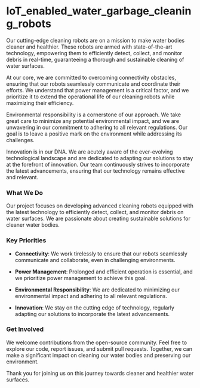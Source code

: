 # IoT_enabled_water_garbage_cleaning_robots
Our cutting-edge cleaning robots are on a mission to make water bodies cleaner and healthier. These robots are armed with state-of-the-art technology, empowering them to efficiently detect, collect, and monitor debris in real-time, guaranteeing a thorough and sustainable cleaning of water surfaces.

At our core, we are committed to overcoming connectivity obstacles, ensuring that our robots seamlessly communicate and coordinate their efforts. We understand that power management is a critical factor, and we prioritize it to extend the operational life of our cleaning robots while maximizing their efficiency.

Environmental responsibility is a cornerstone of our approach. We take great care to minimize any potential environmental impact, and we are unwavering in our commitment to adhering to all relevant regulations. Our goal is to leave a positive mark on the environment while addressing its challenges.

Innovation is in our DNA. We are acutely aware of the ever-evolving technological landscape and are dedicated to adapting our solutions to stay at the forefront of innovation. Our team continuously strives to incorporate the latest advancements, ensuring that our technology remains effective and relevant.


### What We Do

Our project focuses on developing advanced cleaning robots equipped with the latest technology to efficiently detect, collect, and monitor debris on water surfaces. We are passionate about creating sustainable solutions for cleaner water bodies.

### Key Priorities

- **Connectivity**: We work tirelessly to ensure that our robots seamlessly communicate and collaborate, even in challenging environments.

- **Power Management**: Prolonged and efficient operation is essential, and we prioritize power management to achieve this goal.

- **Environmental Responsibility**: We are dedicated to minimizing our environmental impact and adhering to all relevant regulations.

- **Innovation**: We stay on the cutting edge of technology, regularly adapting our solutions to incorporate the latest advancements.

### Get Involved

We welcome contributions from the open-source community. Feel free to explore our code, report issues, and submit pull requests. Together, we can make a significant impact on cleaning our water bodies and preserving our environment.

Thank you for joining us on this journey towards cleaner and healthier water surfaces.
